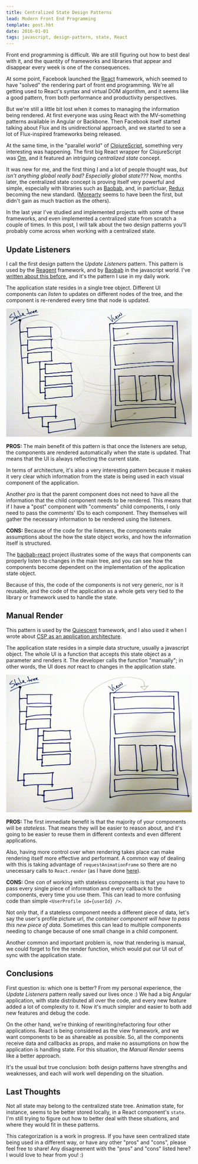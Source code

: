 ```yaml
---
title: Centralized State Design Patterns
lead: Modern Front End Programming
template: post.hbt
date: 2016-01-01
tags: javascript, design-pattern, state, React
---
```


Front end programming is difficult. We are still figuring out how to best deal with it, and the quantity of frameworks and libraries that appear and disappear every week is one of the consequences.

At some point, Facebook launched the [React](https://facebook.github.io/react/) framework, which seemed to have "solved" the rendering part of front end programming. We're all getting used to React's syntax and virtual DOM algorithm, and it seems like a good pattern, from both performance and productivity perspectives.

But we're still a little bit lost when it comes to managing the information being rendered. At first everyone was using React with the MV-something patterns available in Angular or Backbone. Then Facebook itself started talking about Flux and its unidirectional approach, and we started to see a lot of Flux-inspired frameworks being released.

At the same time, in the "parallel world" of [ClojureScript](https://github.com/clojure/clojurescript), something very interesting was happening. The first big React wrapper for ClojureScript was [Om](https://github.com/omcljs/om), and it featured an intriguing *centralized state* concept.

It was new for me, and the first thing I and a lot of people thought was, *but isn't anything global really bad? Especially global state???* Now, months later, the centralized state concept is proving itself very powerful and simple, especially with libraries such as [Baobab](https://github.com/Yomguithereal/baobab), and, in particluar, [Redux](http://rackt.org/redux/) becoming the new standard. ([Morearty](https://github.com/moreartyjs/moreartyjs) seems to have been the first, but didn't gain as much traction as the others).

In the last year I've studied and implemented projects with some of these frameworks, and even implemented a centralized state from scratch a couple of times. In this post, I will talk about the two design patterns you'll probably come across when working with a centralized state.

## Update Listeners

I call the first design pattern the *Update Listeners* pattern. This pattern is used by the [Reagent](https://reagent-project.github.io/) framework, and by [Baobab](https://github.com/Yomguithereal/baobab) in the javascript world. I've [written about this before](http://lucasmreis.github.io/blog/a-more-functional-approach-to-angular/), and it's the pattern I use in my daily work.

The application state resides in a single tree object. Different UI components can *listen* to updates on different nodes of the tree, and the component is re-rendered every time that node is updated.

![Update Listeners Illustration](../assets/update-listeners.jpg)

**PROS:** The main benefit of this pattern is that once the listeners are setup, the components are rendered automatically when the state is updated. That means that the UI is always reflecting the current state.

In terms of architecture, it's also a very interesting pattern because it makes it very clear which information from the state is being used in each visual component of the application.

Another *pro* is that the parent component does not need to have all the information that the child component needs to be rendered. This means that if I have a "post" component with "comments" child components, I only need to pass the comments' IDs to each component. They themselves will gather the necessary information to be rendered using the listeners.

**CONS:** Because of the code for the listeners, the components make assumptions about the how the state object works, and how the information itself is structured.

The [baobab-react](https://github.com/Yomguithereal/baobab-react) project illustrates some of the ways that components can properly listen to changes in the main tree, and you can see how the components become dependent on the implementation of the application state object.

Because of this, the code of the components is not very generic, nor is it reusable, and the code of the application as a whole gets very tied to the library or framework used to handle the state.

## Manual Render

This pattern is used by the [Quiescent](https://github.com/levand/quiescent) framework, and I also used it when I wrote about [CSP as an application architecture](http://lucasmreis.github.io/blog/using-csp-as-application-architecture/).

The application state resides in a simple data structure, usually a javascript object. The whole UI is a function that accepts this state object as a parameter and renders it. The developer calls the function "manually"; in other words, the UI does *not* react to changes in the application state.

![Manual Render Illustration](../assets/manual-render.jpg)

**PROS:** The first immediate benefit is that the majority of your components will be *stateless*. That means they will be easier to reason about, and it's going to be easier to reuse them in different contexts and even different applications.

Also, having more control over when rendering takes place can make rendering itself more effective and performant. A common way of dealing with this is taking advantage of `requestAnimationFrame` so there are no unecessary calls to `React.render` (as I have done [here](http://lucasmreis.github.io/blog/using-csp-as-application-architecture/)).

**CONS:** One con of working with stateless components is that you have to pass every single piece of information and every callback to the components, every time you use them. This can lead to more confusing code than simple `<UserProfile id={userId} />`.

Not only that, if a stateless component needs a different piece of data, let's say the user's profile picture url, *the container component will have to pass this new piece of data*. Sometimes this can lead to multiple components needing to change because of one small change in a child component.

Another common and important problem is, now that rendering is manual, we could forget to fire the render function, which would put our UI out of sync with the application state.

## Conclusions

First question is: which one is better? From my personal experience, the *Update Listeners* pattern really saved our lives once :) We had a big Angular application, with state distributed all over the code, and every new feature added a lot of complexity to it. Now it's much simpler and easier to both add new features and debug the code.

On the other hand, we're thinking of rewriting/refactoring four other applications. React is being considered as the view framework, and we want components to be as shareable as possible. So, all the components receive data and callbacks as props, and make no assumptions on how the application is handling state. For this situation, the *Manual Render* seems like a better approach.

It's the usual but true conclusion: both design patterns have strengths and weaknesses, and each will work well depending on the situation.

## Last Thoughts

Not all state may belong to the centralized state tree. Animation state, for instance, seems to be better stored locally, in a React component's `state`. I'm still trying to figure out how to better deal with these situations, and where they would fit in these patterns.

This categorization is a work in progress. If you have seen centralized state being used in a different way, or have any other "pros" and "cons", please feel free to share! Any disagreement with the "pros" and "cons" listed here? I would love to hear from you! :)